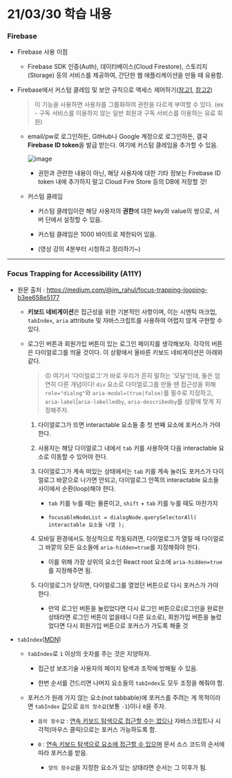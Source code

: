# 21/03/30 학습 내용

### Firebase

- Firebase 사용 이점

  - Firebase SDK 인증(Auth), 데이터베이스(Cloud Firestore), 스토리지(Storage) 등의 서비스를 제공하여, 간단한 웹 애플리케이션을 만들 때 유용함.

- Firebase에서 커스텀 클레임 및 보안 규칙으로 액세스 제어하기([참고1](https://firebase.google.com/docs/auth/admin/custom-claims?hl=ko), [참고2](https://youtu.be/3hj_r_N0qMs))

  > 이 기능을 사용하면 사용자를 그룹화하여 권한을 다르게 부여할 수 있다. (ex - 구독 서비스를 이용하지 않는 일반 회원과 구독 서비스를 이용하는 유료 회원)

  - email/pw로 로그인하든, GitHub나 Google 계정으로 로그인하든, 결국 <b>Firebase ID token</b>을 발급 받는다. 여기에 커스텀 클레임을 추가할 수 있음.

    ![image](https://user-images.githubusercontent.com/54733637/113069341-116b5e00-91fb-11eb-81f7-a4a10d2dcbbe.png)

    - 권한과 관련한 내용이 아닌, 해당 사용자에 대한 기타 정보는 Firebase ID token 내에 추가하지 말고 Cloud Fire Store 등의 DB에 저장할 것!

  - 커스텀 클레임

    - 커스텀 클레임이란 해당 사용자의 <b>권한</b>에 대한 key와 value의 쌍으로, 서버 단에서 설정할 수 있음.

    - 커스텀 클레임은 1000 바이트로 제한되어 있음.

    - (영상 강의 4분부터 시청하고 정리하기~)

___
### Focus Trapping for Accessibility (A11Y)

- 원문 출처 : https://medium.com/@im_rahul/focus-trapping-looping-b3ee658e5177

  - <b>키보드 네비게이션</b>은 접근성을 위한 기본적인 사항이며, 이는 시멘틱 마크업, `tabIndex`, `aria` attribute 및 자바스크립트를 사용하여 어렵지 않게 구현할 수 있다.

  - 로그인 버튼과 회원가입 버튼이 있는 로그인 페이지를 생각해보자. 각각의 버튼은 다이얼로그를 띄울 것이다. 이 상황에서 올바른 키보드 네비게이션은 아래와 같다.

    > 😣 여기서 '다이얼로그'가 바로 우리가 흔히 말하는 '모달'인데, 둘은 엄연히 다른 개념이다! `div` 요소로 다이얼로그를 만들 땐 접근성을 위해 `role="dialog"`와 `aria-modal=(true|false)`를 필수로 지정하고, `aria-label`|`aria-labelledby`, `aria-describedby`를 상황에 맞게 지정해주자.

    1. 다이얼로그가 뜨면 interactable 요소들 중 첫 번째 요소에 포커스가 가야 한다.

    2. 사용자는 해당 다이얼로그 내에서 `tab` 키를 사용하여 다음 interactable 요소로 이동할 수 있어야 한다.

    3. 다이얼로그가 계속 떠있는 상태에서는 `tab` 키를 계속 눌러도 포커스가 다이얼로그 바깥으로 나가면 안되고, 다이얼로그 안쪽의 interactable 요소들 사이에서 순환(loop)해야 한다.

        - `tab` 키를 누를 때는 물론이고, `shift` + `tab` 키를 누를 때도 마찬가지

        - `focusableNodeList = dialogNode.querySelectorAll( interactable 요소들 나열 );`

    4. 모바일 환경에서도 정상적으로 작동되려면, 다이얼로그가 열릴 때 다이얼로그 바깥의 모든 요소들에 `aria-hidden=true`를 지정해줘야 한다.

        - 이를 위해 가장 상위의 요소인 React root 요소에 `aria-hidden=true`를 지정해주면 됨.

    5. 다이얼로그가 닫히면, 다이얼로그를 열었던 버튼으로 다시 포커스가 가야 한다.

        - 만약 로그인 버튼을 눌렀었다면 다시 로그인 버튼으로(로그인을 완료한 상태라면 로그인 버튼이 없을테니 다른 요소로), 회원가입 버튼을 눌렀었다면 다시 회원가입 버튼으로 포커스가 가도록 해줄 것

- `tabIndex`([MDN](https://developer.mozilla.org/ko/docs/Web/HTML/Global_attributes/tabindex))

  - `tabIndex`로 `1` 이상의 숫자를 주는 것은 지양하자.
  
    - 접근성 보조기술 사용자의 페이지 탐색과 조작에 방해될 수 있음.
    
    - 한번 순서를 건드리면 나머지 요소들의 `tabIndex`도 모두 조정을 해줘야 함.
    
  - 포커스가 원래 가지 않는 요소(not tabbable)에 포커스를 주려는 게 목적이라면 `tabIndex` 값으로 `음의 정수값`(보통 `-1`)이나 `0`을 주자.

    - `음의 정수값` : <u>연속 키보드 탐색으로 접근할 수는 없으나</u> 자바스크립트나 시각적(마우스 클릭)으로는 포커스 가능하도록 함.

    - `0` : <u>연속 키보드 탐색으로 요소에 접근할 수 있으며</u> 문서 소스 코드의 순서에 따라 포커스를 받음.

      - `양의 정수값`을 지정한 요소가 있는 상태라면 순서는 그 이후가 됨.
